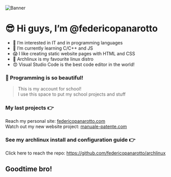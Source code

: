 ![Banner](https://cdn.discordapp.com/attachments/718450216399011932/1026889247455727726/Raggruppa_1.png)

# 😎 Hi guys, I’m @federicopanarotto

- 👀 I’m interested in IT and in programming languages
- 🌱 I’m currently learning C/C++ and JS
- 😱 I like creating static website pages with HTML and CSS
- 💉 Archlinux is my favourite linux distro
- 😍 Visual Studio Code is the best code editor in the world!

### 🧪 Programming is so beautiful!
> This is my account for school! <br>
> I use this space to put my school projects and stuff

### My last projects 👉
Reach my personal site: [federicopanarotto.com](https://federicopanarotto.github.io/federico-panarotto-site/) <br>
Watch out my new website project: [manuale-patente.com](https://federicopanarotto.github.io/manuale-patente/)

### See my archlinux install and configuration guide 👉  
Click here to reach the repo: https://github.com/federicopanarotto/archlinux

## Goodtime bro!
